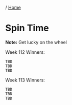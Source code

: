 / [Home](index.md)

# Spin Time

**Note:** Get lucky on the wheel


Week 112 Winners:
```
TBD
TBD
TBD
```


Week 113 Winners:
```
TBD
TBD
TBD
```